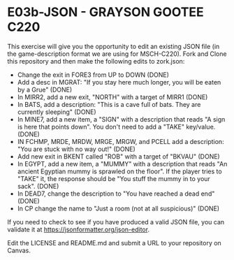 # E03b-JSON - GRAYSON GOOTEE C220
This exercise will give you the opportunity to edit an existing JSON file (in the game-description format we are using for MSCH-C220). Fork and Clone this repository and then make the following edits to zork.json:

 - Change the exit in FORE3 from UP to DOWN (DONE)
 - Add a desc in MGRAT: "If you stay here much longer, you will be eaten by a Grue" (DONE)
 - In MIRR2, add a new exit, "NORTH" with a target of MIRR1 (DONE)
 - In BATS, add a description: "This is a cave full of bats. They are currently sleeping" (DONE)
 - In MINE7, add a new item, a "SIGN" with a description that reads "A sign is here that points down". You don't need to add a "TAKE" key/value. (DONE)
 - IN FCHMP, MRDE, MRDW, MRGE, MRGW, and PCELL add a description: "You are stuck with no way out!" (DONE)
 - Add new exit in BKENT called "ROB" with a target of "BKVAU" (DONE)
 - In EGYPT, add a new item, a "MUMMY" with a description that reads "An ancient Egyptian mummy is sprawled on the floor". If the player tries to "TAKE" it, the response should be "You stuff the mummy in to your sack". (DONE)
 - In DEAD7, change the description to "You have reached a dead end" (DONE)
 - In CP change the name to "Just a room (not at all suspicious)" (DONE)
 
If you need to check to see if you have produced a valid JSON file, you can validate it at https://jsonformatter.org/json-editor.

Edit the LICENSE and README.md and submit a URL to your repository on Canvas.
